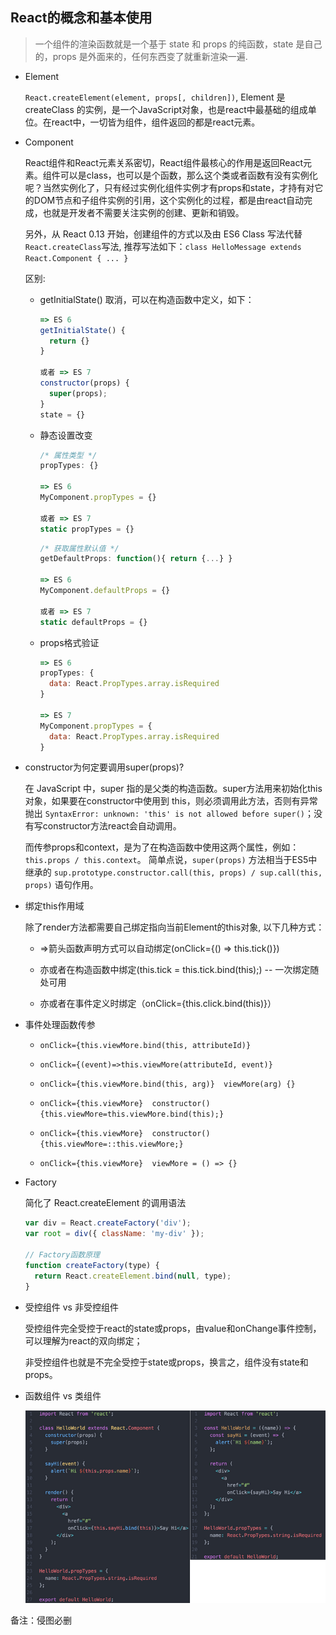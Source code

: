 ## React的概念和基本使用

  > 一个组件的渲染函数就是一个基于 state 和 props 的纯函数，state 是自己的，props 是外面来的，任何东西变了就重新渲染一遍.

* Element

  `React.createElement(element, props[, children])`, Element 是 createClass 的实例，是一个JavaScript对象，也是react中最基础的组成单位。在react中，一切皆为组件，组件返回的都是react元素。

* Component

  React组件和React元素关系密切，React组件最核心的作用是返回React元素。组件可以是class，也可以是个函数，那么这个类或者函数有没有实例化呢？当然实例化了，只有经过实例化组件实例才有props和state，才持有对它的DOM节点和子组件实例的引用，这个实例化的过程，都是由react自动完成，也就是开发者不需要关注实例的创建、更新和销毁。
  
  另外，从 React 0.13 开始，创建组件的方式以及由 ES6 Class 写法代替 `React.createClass`写法, 推荐写法如下：`class HelloMessage extends React.Component { ... }`

  区别: 

  + getInitialState() 取消，可以在构造函数中定义，如下：

    ```js
    => ES 6
    getInitialState() {
      return {}
    }

    或者 => ES 7
    constructor(props) {
      super(props);
    }
    state = {}
    ```

  + 静态设置改变

    ```js
    /* 属性类型 */
    propTypes: {}

    => ES 6
    MyComponent.propTypes = {}

    或者 => ES 7
    static propTypes = {}
    ```

    ```js
    /* 获取属性默认值 */
    getDefaultProps: function(){ return {...} }

    => ES 6
    MyComponent.defaultProps = {}

    或者 => ES 7
    static defaultProps = {}
    ```

  + props格式验证

    ```js
    => ES 6
    propTypes: {
      data: React.PropTypes.array.isRequired
    }

    => ES 7
    MyComponent.propTypes = {
      data: React.PropTypes.array.isRequired
    }
    ```

* constructor为何定要调用super(props)?

  在 JavaScript 中，super 指的是父类的构造函数。super方法用来初始化this对象，如果要在constructor中使用到 this，则必须调用此方法，否则有异常抛出 `SyntaxError: unknown: 'this' is not allowed before super()`；没有写constructor方法react会自动调用。

  而传参props和context，是为了在构造函数中使用这两个属性，例如：`this.props / this.context`。 简单点说，`super(props)` 方法相当于ES5中继承的 `sup.prototype.constructor.call(this, props) / sup.call(this, props)` 语句作用。

* 绑定this作用域

  除了render方法都需要自己绑定指向当前Element的this对象, 以下几种方式：

  - =>箭头函数声明方式可以自动绑定(onClick={() => this.tick()})

  - 亦或者在构造函数中绑定(this.tick = this.tick.bind(this);)  -- 一次绑定随处可用

  - 亦或者在事件定义时绑定（onClick={this.click.bind(this)}）

* 事件处理函数传参

  - `onClick={this.viewMore.bind(this, attributeId)}`

  - `onClick={(event)=>this.viewMore(attributeId, event)}`

  - `onClick={this.viewMore.bind(this, arg)}  viewMore(arg) {}`

  - `onClick={this.viewMore}  constructor() {this.viewMore=this.viewMore.bind(this);}`

  - `onClick={this.viewMore}  constructor() {this.viewMore=::this.viewMore;}`

  - `onClick={this.viewMore}  viewMore = () => {}`

* Factory

  简化了 React.createElement 的调用语法

  ```js
  var div = React.createFactory('div');
  var root = div({ className: 'my-div' });

  // Factory函数原理
  function createFactory(type) {
    return React.createElement.bind(null, type);
  }
  ```

* 受控组件 vs 非受控组件

  受控组件完全受控于react的state或props，由value和onChange事件控制，可以理解为react的双向绑定；

  非受控组件也就是不完全受控于state或props，换言之，组件没有state和props。

* 函数组件 vs 类组件

  ![比较写法](./images/functioncompoent.png)

备注：侵图必删
